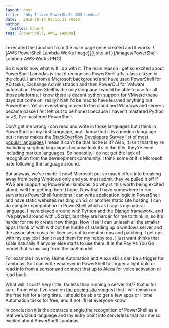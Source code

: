 ```yaml
---
layout: post
title:  "Why I love PowerShell AWS Lambda"
date:   2018-10-14 09:56:31 +0100
author:
  twitter: ConorT
tags: [PowerShell, AWS, Lambda]
---
```


I executed the function from the main page once created and it works!
![AWS PowerShell Lambda Works Image]({{ site.url }}/images/PowerShell-Lambda-AWS-Works.PNG)

So it works now what will I do with it. The main reason I get so excited about PowerShell Lambdas is that it recognises PowerShell a 1st class citizen in the cloud. I am from a Microsoft background and have used PowerShell for AD tasks, Exchange Administration and then PowerCLI for VMware automation. PowerShell is the only language I would be able to use for all those platforms, I know there is decent python support for VMware these days but come on, really? Nah I'd be mad to have learned anything but PowerShell. Yet as everything moved to the cloud and Windows and servers became passé I felt left out to be honest because I haven't mastered Python or JS, I've mastered PowerShell. 

Don't get me wrong i can read and write in those languages but i think in PowerShell as my first language, and i know that it is a modern language but it never makes the [StackOverflow Developers Survey list of most popular languages](https://insights.stackoverflow.com/survey/2018/#technology-programming-scripting-and-markup-languages) I mean it can't be that niche is it? Also, it isn't that they're excluding scripting languages because look it’s in the title, they're even including markup languages. So honestly, I do not get the lack of recognition from the development community. I think some of it is Microsoft hate following the language around.

But anyway, we've made it now! Microsoft put so much effort into breaking away from being Windows only and you must admit they've pulled it off if AWS are supporting PowerShell lambdas. So why is this worth being excited about, well I'm getting there I hope. Now that I have somewhere to run serverless PowerShell functions I can write application logic in PowerShell and have static websites residing on S3 or another static site hosting. I can do complex computation in PowerShell which as I say is my natural language. I have played around with Python and the Django framework, and I've played around with JScript, but they are harder for me to think in, so it's harder for me to create new things. Now I feel I can unleash all the smaller apps I think of with without the hurdle of standing up a windows server and the associated costs for licenses not to mention ops and patching. I get ops with my day job I don’t need them for my hobby too. I just want thinks that scale naturally if anyone else starts to use them. It is the Pay As You Go model that is missing from the IaaS model.

For example I love my Home Automation and Alexa skills can be a trigger for Lambdas. So I can write whatever in PowerShell to trigger a light buld or read info from a sensor and connect that up to Alexa for voice activation or read back.

What will it cost? Very little, far less than running a server 24/7 that is for sure. From what I've read on [the pricing site](https://aws.amazon.com/lambda/pricing/) suggest that I will remain on the free teir for a long time. I should be able to get a few apps or Home Automation tasks for free, and if not I'll let everyone know.

In conclusion it is the cost/scale angle,the recognition of PowerShell as a real web/cloud language and my entry point into serverless that has me so excited about PowerShell Lambdas.